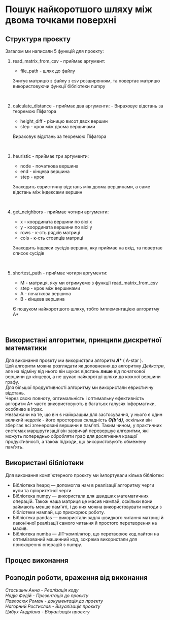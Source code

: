 # Пошук найкоротшого шляху між двома точками поверхні

## Структура проєкту
Загалом ми написали 5 функцій для проєкту:<br>

1. read_matrix_from_csv - приймає аргумент:
    * file_path - шлях до файлу<br>

    Зчитує матрицю з файлу з csv розширенням, та повертає матрицю використовуючи функції бібліотеки numpy

<br>

2) calculate_distance - приймає два аргументи: - Вираховує відстань за теоремою Піфагора
    * height_diff - різницю висот двох вершин<br>
    * step - крок між двома вершинами

    Вираховує відстань за теоремою Піфагора

<br>

3) heuristic - приймає три аргументи:
    * node - початкова вершина<br>
    * end - кінцева вершина<br>
    * step - крок

    Знаходить евристичну відстань між двома вершинами, а саме відстань між індексами вершин

<br>

4) get_neighbors - приймає чотири аргументи:
    * x - координата вершини по вісі x<br>
    * y - координата вершини по вісі y<br>
    * rows - к-сть рядків матриці<br>
    * cols - к-сть стовпців матриці<br>
    
    Знаходить індекси сусідів вершин, яку приймає на вхід, та повертає список сусідів

<br>

5) shortest_path - приймає чотири аргументи:
    * M - матриця, яку ми отримуємо з функції read_matrix_from_csv<br>
    * step - крок між вершинами<br>
    * A - початкова вершина<br>
    * B - кінцева вершина<br>
    
    Є пошуком найкоротшого шляху, тобто імплементацією алгоритму А*

<br>

## Використані алгоритми, принципи дискретної математики
Для виконання проєкту ми використали алгоритм **_A_*** ( A-star ).<br>
Цей алгоритм можна розглядати як доповнення до алгоритму _Дейкстри_, але на відміну від нього він шукає відстань **лише** від початкової вершини до кінцевої, а не шукає найкоротші шляхи до кожної вершини графу.<br>
Для більшої продуктивності алгоритму ми використали евристичну відстань. <br>
Через свою повноту, оптимальність і оптимальну ефективність алгоритм A* часто використовують в багатьох галузях інформатики, особливо в іграх.<br>
Незважачи на те, що він є найкращим для застосування, у нього є один великий недолік - його просторова складність **_O(b^d)_**, оскільки він зберігає всі згенеровані вершини в пам'яті. Таким чином, у практичних системах маршрутизації він зазвичай перевершує алгоритми, які можуть попередньо обробляти граф для досягнення кращої продуктивності, а також підходи, що використовують обмежену пам'ять.<br>

## Використані бібліотеки

Для виконання комп'ютерного проєкту ми імпортували кілька бібліотек:<br>
* Бібліотека heapq — допомогла нам в реалізації алгоритму черги купи та пріоритетної черги<br>
* Бібліотека numpy — використали для швидших математичних операцій. Також наша матриця це масив нампай, оскільки вони займають менше пам'яті, і до них можна використовувати методи з бібліотеки нампай, що прискорює роботу.<br>
* Бібліотека pandas — використали задля швидкого читання матриці й лаконічної реалізації самого читання й простого перетворення на масив.<br>
* Бібліотека numba — JIT-компілятор, що перетворює код пайтон на оптимізований машинний код, зокрема використали для прискорення операцій з numpy.<br>

## Процес виконання

## Розподіл роботи, враження від виконання
*Стасишин Анна - Реалізація коду<br>*
*Надія Федій - Презентація до проєкту<br>*
*Павлосюк Роман - документація до проєкту<br>*
*Нагорний Ростислав - Візуалізація проєкту<br>*
*Цибух Андріана - Візуалізація проєкту*
